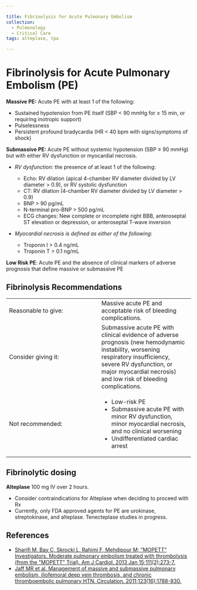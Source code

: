 ```yaml
---

title: Fibrinolysis for Acute Pulmonary Embolism
collection:
  - Pulmonology
  - Critical Care
tags: alteplase, tpa

---
```


# Fibrinolysis for Acute Pulmonary Embolism (PE)

**Massive PE:** Acute PE with at least 1 of the following:

-   Sustained hypotension from PE itself (SBP &lt; 90 mmHg for ≥ 15 min, or requiring inotropic support)
-   Pulselessness
-   Persistent profound bradycardia (HR &lt; 40 bpm with signs/symptoms of shock)

**Submassive PE:** Acute PE without systemic hypotension (SBP ≥ 90 mmHg) but with either RV dysfunction or myocardial necrosis.

-   *RV dysfunction:* the presence of at least 1 of the following:

    -   Echo: RV dilation (apical 4-chamber RV diameter divided by LV diameter &gt; 0.9), or RV systolic dysfunction
    -   CT: RV dilation (4-chamber RV diameter divided by LV diameter &gt; 0.9)
    -   BNP &gt; 90 pg/mL
    -   N-terminal pro-BNP &gt; 500 pg/mL
    -   ECG changes: New complete or incomplete right BBB, anteroseptal ST elevation or depression, or anteroseptal T-wave inversion
-   *Myocardial necrosis is defined as either of the following*:

    -   Troponin I &gt; 0.4 ng/mL
    -   Troponin T &gt; 0.1 ng/mL

**Low Risk PE**: Acute PE and the absence of clinical markers of adverse prognosis that define massive or submassive PE

## Fibrinolysis Recommendations

<table>
<colgroup>
<col width="50%" />
<col width="50%" />
</colgroup>
<tbody>
<tr class="odd">
<td>Reasonable to give:</td>
<td>Massive acute PE and acceptable risk of bleeding complications.</td>
</tr>
<tr class="even">
<td>Consider giving it:</td>
<td>Submassive acute PE with clinical evidence of adverse prognosis (new hemodynamic instability, worsening respiratory insufficiency, severe RV dysfunction, or major myocardial necrosis) and low risk of bleeding complications.</td>
</tr>
<tr class="odd">
<td>Not recommended:</td>
<td><ul>
<li>Low-risk PE</li>
<li>Submassive acute PE with minor RV dysfunction, minor myocardial necrosis, and no clinical worsening</li>
<li>Undifferentiated cardiac arrest</li>
</ul></td>
</tr>
</tbody>
</table>

## Fibrinolytic dosing

**Alteplase** 100 mg IV over 2 hours.
-   Consider contraindications for Alteplase when deciding to proceed with Rx
-   Currently, only FDA approved agents for PE are urokinase, streptokinase, and alteplase. Tenecteplase studies in progress.

## References

-   [Sharifi M, Bay C, Skrocki L, Rahimi F, Mehdipour M; “MOPETT” Investigators. Moderate pulmonary embolism treated with thrombolysis (from the "MOPETT" Trial). Am J Cardiol. 2013 Jan 15;111(2):273-7.](http://www.ncbi.nlm.nih.gov/pubmed/?term=23102885)
-   [Jaff MR et al. Management of massive and submassive pulmonary embolism, iliofemoral deep vein thrombosis, and chronic thromboembolic pulmonary HTN. Circulation. 2011;123(16):1788-830.](http://circ.ahajournals.org/content/123/16/1788.full)
